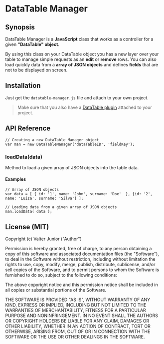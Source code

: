 # DataTable Manager

## Synopsis
DataTable Manager is a **JavaScript** class that works as a controller for a given **"DataTable" object**. 

By using this class on your DataTable object you has a new layer over your table to manage simple requests as an **edit** or **remove** rows. You can also load quickly data from a **array of JSON objects** and defines **fields** that are not to be displayed on screen.

## Installation

Just get the `datatable-manager.js` file and attach to your own project.
> Make sure that you also have a [DataTable plugin](https://www.datatables.net) attached to your project.

## API Reference

```
// Creating a new DataTable Manager object
var man = new DataTableManager('dataTableID', 'fieldKey');
```

### loadData(data)

Method to load a given array of JSON objects into the table data.

#### Examples

```
// Array of JSON objects
var data = [ { id: '1', name: 'John', surname: 'Doe'  }, {id: '2', name: 'Luiza', surname: 'Silva'} ];
    
// Loading data from a given array of JSON objects
man.loadData( data );
```
## License (MIT)

Copyright (c) Valter Junior ("Author")

Permission is hereby granted, free of charge, to any person obtaining a copy of this software and associated documentation files (the "Software"), to deal in the Software without restriction, including without limitation the rights to use, copy, modify, merge, publish, distribute, sublicense, and/or sell copies of the Software, and to permit persons to whom the Software is furnished to do so, subject to the following conditions:

The above copyright notice and this permission notice shall be included in all copies or substantial portions of the Software.

THE SOFTWARE IS PROVIDED "AS IS", WITHOUT WARRANTY OF ANY KIND, EXPRESS OR IMPLIED, INCLUDING BUT NOT LIMITED TO THE WARRANTIES OF MERCHANTABILITY, FITNESS FOR A PARTICULAR PURPOSE AND NONINFRINGEMENT. IN NO EVENT SHALL THE AUTHORS OR COPYRIGHT HOLDERS BE LIABLE FOR ANY CLAIM, DAMAGES OR OTHER LIABILITY, WHETHER IN AN ACTION OF CONTRACT, TORT OR OTHERWISE, ARISING FROM, OUT OF OR IN CONNECTION WITH THE SOFTWARE OR THE USE OR OTHER DEALINGS IN THE SOFTWARE.
